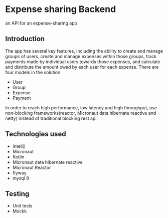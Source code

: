 # Expense sharing Backend
an API for an expense-sharing app
## Introduction
The app has several key features, including the
ability to create and manage groups of users, create
and manage expenses within those groups, track
payments made by individual users towards those
expenses, and calculate and distribute the amount
owed by each user for each expense.
There are four models in the solution
- User
- Group
- Expense
- Payment

In order to reach high performance, low latency and high throughput, use non-blocking frameworks(reactor, Micronaut data hibernate reactive and netty) instead of traditional
blocking rest api

## Technologies used
- Intellij
- Micronaut
- Kotlin
- Micronaut data hibernate reactive
- Micronaut Reactor
- flyway
- mysql 8
## Testing
- Unit tests
- Mockk 
